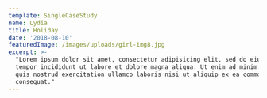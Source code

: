```yaml
---
template: SingleCaseStudy
name: Lydia
title: Holiday
date: '2018-08-10'
featuredImage: /images/uploads/girl-img8.jpg
excerpt: >-
  "Lorem ipsum dolor sit amet, consectetur adipisicing elit, sed do eiusmod
  tempor incididunt ut labore et dolore magna aliqua. Ut enim ad minim veniam,
  quis nostrud exercitation ullamco laboris nisi ut aliquip ex ea commodo
  consequat."
---
```


